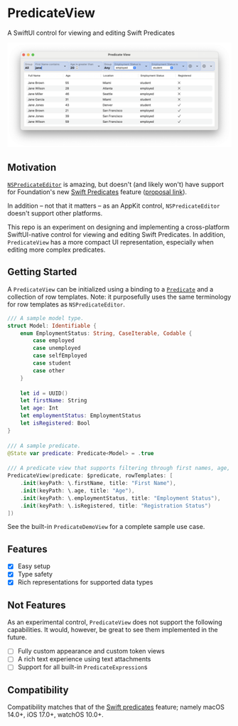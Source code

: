 # PredicateView

A SwiftUI control for viewing and editing Swift Predicates

![PredicateView on macOS](Resources/MacDemo.png "PredicateView on macOS")

## Motivation

[`NSPredicateEditor`](https://developer.apple.com/documentation/appkit/nspredicateeditor) is amazing, but doesn't (and likely won't) have support for Foundation's new [Swift Predicates](https://forums.swift.org/t/pitch-swift-predicates/62000) feature ([proposal link](https://gist.github.com/jmschonfeld/6821392a968a1a1a42aba3c96d333239)).

In addition – not that it matters – as an AppKit control, `NSPredicateEditor` doesn't support other platforms.

This repo is an experiment on designing and implementing a cross-platform SwiftUI-native control for viewing and editing Swift Predicates. In addition, `PredicateView` has a more compact UI representation, especially when editing more complex predicates.

## Getting Started

A `PredicateView` can be initialized using a binding to a [`Predicate`](https://developer.apple.com/documentation/foundation/predicate) and a collection of row templates. Note: it purposefully uses the same terminology for row templates as `NSPredicateEditor`.

```swift
/// A sample model type.
struct Model: Identifiable {
    enum EmploymentStatus: String, CaseIterable, Codable {
        case employed
        case unemployed
        case selfEmployed
        case student
        case other
    }
    
    let id = UUID()
    let firstName: String
    let age: Int
    let employmentStatus: EmploymentStatus
    let isRegistered: Bool
}

/// A sample predicate.
@State var predicate: Predicate<Model> = .true

/// A predicate view that supports filtering through first names, age, employment, and registration status.
PredicateView(predicate: $predicate, rowTemplates: [
    .init(keyPath: \.firstName, title: "First Name"),
    .init(keyPath: \.age, title: "Age"),
    .init(keyPath: \.employmentStatus, title: "Employment Status"),
    .init(keyPath: \.isRegistered, title: "Registration Status")
])
```

See the built-in `PredicateDemoView` for a complete sample use case.

## Features

- [x] Easy setup
- [x] Type safety
- [x] Rich representations for supported data types

## Not Features

As an experimental control, `PredicateView` does not support the following capabilities. It would, however, be great to see them implemented in the future.

- [ ] Fully custom appearance and custom token views
- [ ] A rich text experience using text attachments
- [ ] Support for all built-in `PredicateExpression`s

## Compatibility

Compatibility matches that of the [Swift predicates](https://forums.swift.org/t/pitch-swift-predicates/62000) feature; namely macOS 14.0+, iOS 17.0+, watchOS 10.0+.
